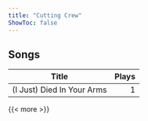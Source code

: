 ```yaml
---
title: "Cutting Crew"
ShowToc: false
---
```


## Songs
Title | Plays 
----- | -----: 
(I Just) Died In Your Arms | 1

{{< more >}}